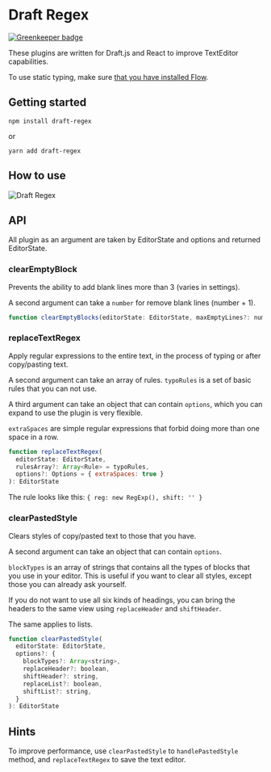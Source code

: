 
# Draft Regex

[![Greenkeeper badge](https://badges.greenkeeper.io/YozhikM/draft-regex.svg)](https://greenkeeper.io/)

These plugins are written for Draft.js and React to improve TextEditor capabilities.

To use static typing, make sure [that you have installed Flow](https://flow.org/en/docs/install).

## Getting started

```
npm install draft-regex
```
or
```
yarn add draft-regex
```

## How to use

![Draft Regex](https://i.imgur.com/xzQyZpj.png)

## API

All plugin as an argument are taken by EditorState and options and returned EditorState.

### clearEmptyBlock

Prevents the ability to add blank lines more than 3 (varies in settings).

A second argument can take a `number` for remove blank lines (number + 1).

````js
function clearEmptyBlocks(editorState: EditorState, maxEmptyLines?: number = 2): EditorState
````

### replaceTextRegex

Apply regular expressions to the entire text, in the process of typing or after copy/pasting text.

A second argument can take an array of rules. `typoRules` is a set of basic rules that you can not use.

A third argument can take an object that can contain `options`, which you can expand to use the plugin is very flexible.

`extraSpaces` are simple regular expressions that forbid doing more than one space in a row.


````js
function replaceTextRegex(
  editorState: EditorState,
  rulesArray?: Array<Rule> = typoRules,
  options?: Options = { extraSpaces: true }
): EditorState
````

The rule looks like this: `{ reg: new RegExp(), shift: '' }`

### clearPastedStyle
Clears styles of copy/pasted text to those that you have.

A second argument can take an object that can contain `options`.

`blockTypes` is an array of strings that contains all the types of blocks that you use in your editor. This is useful if you want to clear all styles, except those you can already ask yourself.

If you do not want to use all six kinds of headings, you can bring the headers to the same view using `replaceHeader` and `shiftHeader`.

The same applies to lists.


````js
function clearPastedStyle(
  editorState: EditorState,
  options?: {
    blockTypes?: Array<string>,
    replaceHeader?: boolean,
    shiftHeader?: string,
    replaceList?: boolean,
    shiftList?: string,
  }
): EditorState
````

## Hints

To improve performance, use `clearPastedStyle` to `handlePastedStyle` method, and `replaceTextRegex` to save the text editor.
